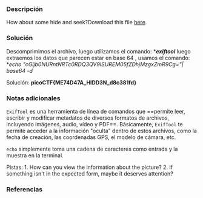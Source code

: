 
### Descripción 
How about some hide and seek?Download this file [here](https://artifacts.picoctf.net/c_titan/131/unknown.zip).
### Solución
Descomprimimos el archivo, luego utilizamos el comando:
	****exiftool***
luego  extraemos los datos que parecen estar en base 64 , usamos el comando:
	**echo "cGljb0NURntNRTc0RDQ3QV9ISUREM05fZDhjMzgxZmR9Cg="| base64 -d*
	
Solución: **picoCTF{ME74D47A_HIDD3N_d8c381fd}**
### Notas adicionales
`ExifTool` es una herramienta de línea de comandos que ==permite leer, escribir y modificar metadatos de diversos formatos de archivos, incluyendo imágenes, audio, vídeo y PDF==. Básicamente, `ExifTool` te permite acceder a la información "oculta" dentro de estos archivos, como la fecha de creación, las coordenadas GPS, el modelo de cámara, etc.

`echo` simplemente toma una cadena de caracteres como entrada y la muestra en la terminal.

Pistas: 
	1. How can you view the information about the picture?
	2. If something isn't in the expected form, maybe it deserves attention?
### Referencias 


